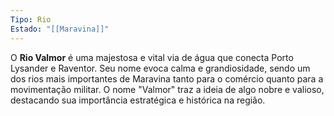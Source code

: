 ```yaml
---
Tipo: Rio
Estado: "[[Maravina]]"
---
```

O **Rio Valmor** é uma majestosa e vital via de água que conecta Porto Lysander e Raventor. Seu nome evoca calma e grandiosidade, sendo um dos rios mais importantes de Maravina tanto para o comércio quanto para a movimentação militar. O nome "Valmor" traz a ideia de algo nobre e valioso, destacando sua importância estratégica e histórica na região.
